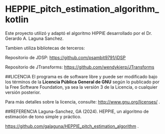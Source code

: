 # HEPPIE_pitch_estimation_algorithm_kotlin

Este proyecto utilizó y adaptó el algoritmo HIPPIE desarrollado por el Dr. Gerardo A. Laguna Sanchez.

Tambien utiliza bibliotecas de terceros:

Repositorio de JDSP: https://github.com/psambit9791/jDSP

Repositorio de JTransforms: https://github.com/wendykierp/JTransforms

##LICENCIA
El programa es de software libre y puede ser modificado bajo los términos de la **Licencia Pública General de GNU**
según lo publicado por la Free Software Foundation, ya sea la versión 3 de la Licencia, o cualquier versión posterior.

Para más detalles sobre la licencia, consulte: http://www.gnu.org/licenses/ .

##REFERENCIA
Laguna-Sanchez, GA (2024). HEPPIE, un algoritmo de estimación de tono simple y práctico. 

https://github.com/galaguna/HEPPIE_pitch_estimation_algorithm .
